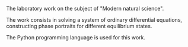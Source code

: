 The laboratory work on the subject of "Modern natural science".

The work consists in solving a system of ordinary differential equations, constructing phase portraits for different equilibrium states.

The Python programming language is used for this work.

